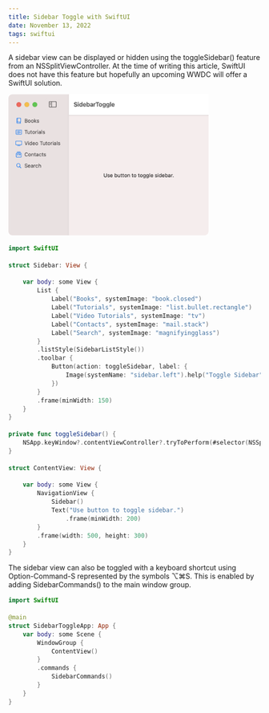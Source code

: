 ```yaml
---
title: Sidebar Toggle with SwiftUI
date: November 13, 2022
tags: swiftui
---
```


A sidebar view can be displayed or hidden using the toggleSidebar() feature from an NSSplitViewController. At the time of writing this article, SwiftUI does not have this feature but hopefully an upcoming WWDC will offer a SwiftUI solution.

<p><img src="../../assets/images/swiftui-sidebar-toggle.png" style="max-width:400px;" alt="sidebar toggle"></p>

```swift
import SwiftUI

struct Sidebar: View {

    var body: some View {
        List {
            Label("Books", systemImage: "book.closed")
            Label("Tutorials", systemImage: "list.bullet.rectangle")
            Label("Video Tutorials", systemImage: "tv")
            Label("Contacts", systemImage: "mail.stack")
            Label("Search", systemImage: "magnifyingglass")
        }
        .listStyle(SidebarListStyle())
        .toolbar {
            Button(action: toggleSidebar, label: {
                Image(systemName: "sidebar.left").help("Toggle Sidebar")
            })
        }
        .frame(minWidth: 150)
    }
}

private func toggleSidebar() {
    NSApp.keyWindow?.contentViewController?.tryToPerform(#selector(NSSplitViewController.toggleSidebar(_:)), with: nil)
}

struct ContentView: View {

    var body: some View {
        NavigationView {
            Sidebar()
            Text("Use button to toggle sidebar.")
                .frame(minWidth: 200)
        }
        .frame(width: 500, height: 300)
    }
}
```

The sidebar view can also be toggled with a keyboard shortcut using Option-Command-S represented by the symbols ⌥⌘S. This is enabled by adding SidebarCommands() to the main window group.

```swift
import SwiftUI

@main
struct SidebarToggleApp: App {
    var body: some Scene {
        WindowGroup {
            ContentView()
        }
        .commands {
            SidebarCommands()
        }
    }
}
```
